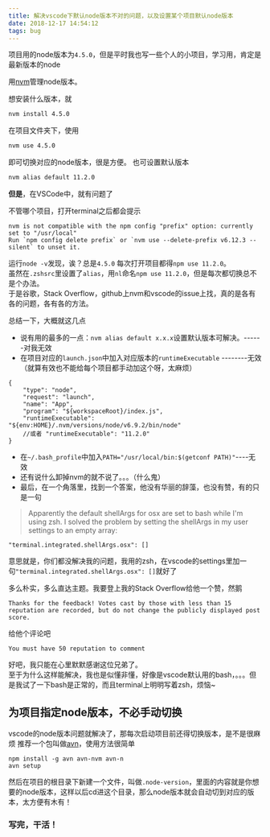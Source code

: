 ```yaml
---
title: 解决vscode下默认node版本不对的问题，以及设置某个项目默认node版本
date: 2018-12-17 14:54:12
tags: bug
---
```

项目用的node版本为`4.5.0`，但是平时我也写一些个人的小项目，学习用，肯定是最新版本的node  

用[nvm](https://github.com/creationix/nvm)管理node版本。  

想安装什么版本，就
```bash
nvm install 4.5.0
```
在项目文件夹下，使用
```bash
nvm use 4.5.0
```
即可切换对应的node版本，很是方便。
也可设置默认版本
```bash
nvm alias default 11.2.0
```

**但是**，在VSCode中，就有问题了
<!--more-->

不管哪个项目，打开terminal之后都会提示
```
nvm is not compatible with the npm config "prefix" option: currently set to "/usr/local"
Run `npm config delete prefix` or `nvm use --delete-prefix v6.12.3 --silent` to unset it.
```
运行`node -v`发现，诶？总是`4.5.0`
每次打开项目都得`npm use 11.2.0`。  
虽然在`.zshsrc`里设置了`alias`，用`nl`命名`npm use 11.2.0`，但是每次都切换总不是个办法。  
于是谷歌，Stack Overflow，github上nvm和vscode的issue上找，真的是各有各的问题，各有各的方法。

总结一下，大概就这几点
+ 说有用的最多的一点：`nvm alias default x.x.x`设置默认版本可解决。------对我无效
+ 在项目对应的`launch.json`中加入对应版本的`runtimeExecutable` --------无效（就算有效也不能给每个项目都手动加这个呀，太麻烦）
```
{
    "type": "node",
    "request": "launch",
    "name": "App",
    "program": "${workspaceRoot}/index.js",
    "runtimeExecutable": "${env:HOME}/.nvm/versions/node/v6.9.2/bin/node"
    //或者 "runtimeExecutable": "11.2.0"
}

```
+ 在`~/.bash_profile`中加入`PATH="/usr/local/bin:$(getconf PATH)"`----无效
+ 还有说什么卸掉nvm的就不说了。。。（什么鬼）
+ 最后，在一个角落里，找到一个答案，他没有华丽的辞藻，也没有赞，有的只是一句
> Apparently the default shellArgs for osx are set to bash while I'm using zsh. I solved the problem by setting the shellArgs in my user settings to an empty array:
```
"terminal.integrated.shellArgs.osx": []

```
意思就是，你们都没解决我的问题，我用的zsh，在vscode的settings里加一句`"terminal.integrated.shellArgs.osx": []`就好了  

多么朴实，多么直达主题。我要登上我的Stack Overflow给他一个赞，然鹅
```
Thanks for the feedback! Votes cast by those with less than 15 reputation are recorded, but do not change the publicly displayed post score.
```
给他个评论吧
```
You must have 50 reputation to comment
```
好吧，我只能在心里默默感谢这位兄弟了。  
至于为什么这样能解决，我也是似懂非懂，好像是vscode默认用的bash，。。。但是我试了一下bash是正常的，而且terminal上明明写着zsh，烦恼~

## 为项目指定node版本，不必手动切换
vscode的node版本问题就解决了，那每次启动项目前还得切换版本，是不是很麻烦
推荐一个包叫做[avn](https://github.com/wbyoung/avn)，使用方法很简单
```
npm install -g avn avn-nvm avn-n
avn setup
```
然后在项目的根目录下新建一个文件，叫做`.node-version`，里面的内容就是你想要的node版本，这样以后cd进这个目录，那么node版本就会自动切到对应的版本，太方便有木有！

### 写完，干活！